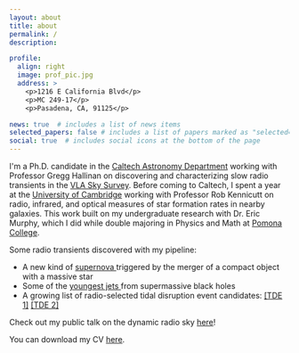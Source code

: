 ```yaml
---
layout: about
title: about
permalink: /
description: 

profile:
  align: right
  image: prof_pic.jpg
  address: >
    <p>1216 E California Blvd</p>
    <p>MC 249-17</p>
    <p>Pasadena, CA, 91125</p>

news: true  # includes a list of news items
selected_papers: false # includes a list of papers marked as "selected={true}"
social: true  # includes social icons at the bottom of the page
---
```


I'm a Ph.D. candidate in the <a href="https://www.astro.caltech.edu/" target="blank">Caltech Astronomy Department</a> working with Professor Gregg Hallinan on discovering and characterizing slow radio transients in the <a href="https://science.nrao.edu/vlass" target="blank">VLA Sky Survey</a>. Before coming to Caltech, I spent a year at the <a href="https://www.ast.cam.ac.uk/" target="blank">University of Cambridge</a> working with Professor Rob Kennicutt on radio, infrared, and optical measures of star formation rates in nearby galaxies. This work built on my undergraduate research with Dr. Eric Murphy, which I did while double majoring in Physics and Math at <a href="https://www.pomona.edu/" target="blank">Pomona College</a>.

Some radio transients discovered with my pipeline:
<ul>
  <li>A new kind of <a href="https://www.science.org/doi/10.1126/science.abg6037" target="blank"> supernova </a> triggered by the merger of a compact object with a massive star</li>
  <li>Some of the <a href="https://ui.adsabs.harvard.edu/abs/2020ApJ...905...74N/abstract" target="blank"> youngest jets </a> from supermassive black holes</li>
  <li>A growing list of radio-selected tidal disruption event candidates: <a href="https://ui.adsabs.harvard.edu/abs/2021arXiv210812431S/abstract" target="blank"> [TDE 1]</a> <a href="https://ui.adsabs.harvard.edu/abs/2021arXiv210205795R/abstract" target="blank"> [TDE 2]</a></li>
</ul>


Check out my public talk on the dynamic radio sky <a href="https://www.youtube.com/watch?v=saX0xnk561w" target="blank">here</a>!

You can download my CV <a href="https://www.dropbox.com/s/i853qf4hj3k2d0p/Dillon_Dong_CV.pdf?dl=0" target="blank">here</a>.







